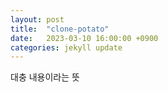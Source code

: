 ```yaml
---
layout: post
title:  "clone-potato"
date:   2023-03-10 16:00:00 +0900
categories: jekyll update
---
```

대충 내용이라는 뜻